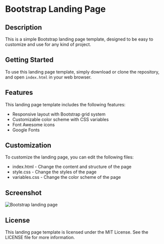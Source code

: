 # Bootstrap Landing Page

## Description

This is a simple Bootstrap landing page template, designed to be easy to customize and use for any kind of project.

## Getting Started

To use this landing page template, simply download or clone the repository, and open `index.html` in your web browser.

## Features

This landing page template includes the following features:

- Responsive layout with Bootstrap grid system
- Customizable color scheme with CSS variables
- Font Awesome icons
- Google Fonts

## Customization

To customize the landing page, you can edit the following files:

- index.html - Change the content and structure of the page
- style.css - Change the styles of the page
- variables.css - Change the color scheme of the page

## Screenshot

![Bootstrap landing page](https://dev-to-uploads.s3.amazonaws.com/uploads/articles/ktr3h3fvui04mfxivr7d.png)

## License

This landing page template is licensed under the MIT License. See the LICENSE file for more information.


